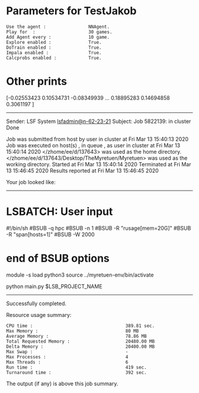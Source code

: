 # Parameters for TestJakob

    Use the agent :                NNAgent.
    Play for  :                    30 games.
    Add Agent every :              10 game.
    Explore enabled :              True.
    DoTrain enabled :              True.
    Impala enabled :               True.
    Calcprobs enabled :            True.

# Other prints

[-0.02553423  0.10534731 -0.08349939 ...  0.18895283  0.14694858
  0.3061197 ]

------------------------------------------------------------
Sender: LSF System <lsfadmin@n-62-23-21>
Subject: Job 5822139: <NNAgent0TestJakob> in cluster <dcc> Done

Job <NNAgent0TestJakob> was submitted from host <n-62-30-7> by user <s183905> in cluster <dcc> at Fri Mar 13 15:40:13 2020
Job was executed on host(s) <n-62-23-21>, in queue <hpc>, as user <s183905> in cluster <dcc> at Fri Mar 13 15:40:14 2020
</zhome/ee/d/137643> was used as the home directory.
</zhome/ee/d/137643/Desktop/TheMyretuen/Myretuen> was used as the working directory.
Started at Fri Mar 13 15:40:14 2020
Terminated at Fri Mar 13 15:46:45 2020
Results reported at Fri Mar 13 15:46:45 2020

Your job looked like:

------------------------------------------------------------
# LSBATCH: User input
#!/bin/sh
#BSUB -q hpc
#BSUB -n 1
#BSUB -R "rusage[mem=20G]"
#BSUB -R "span[hosts=1]"
#BSUB -W 2000
# end of BSUB options

module -s load python3
source ../myretuen-env/bin/activate

python main.py $LSB_PROJECT_NAME


------------------------------------------------------------

Successfully completed.

Resource usage summary:

    CPU time :                                   389.81 sec.
    Max Memory :                                 80 MB
    Average Memory :                             78.86 MB
    Total Requested Memory :                     20480.00 MB
    Delta Memory :                               20400.00 MB
    Max Swap :                                   -
    Max Processes :                              4
    Max Threads :                                6
    Run time :                                   419 sec.
    Turnaround time :                            392 sec.

The output (if any) is above this job summary.

